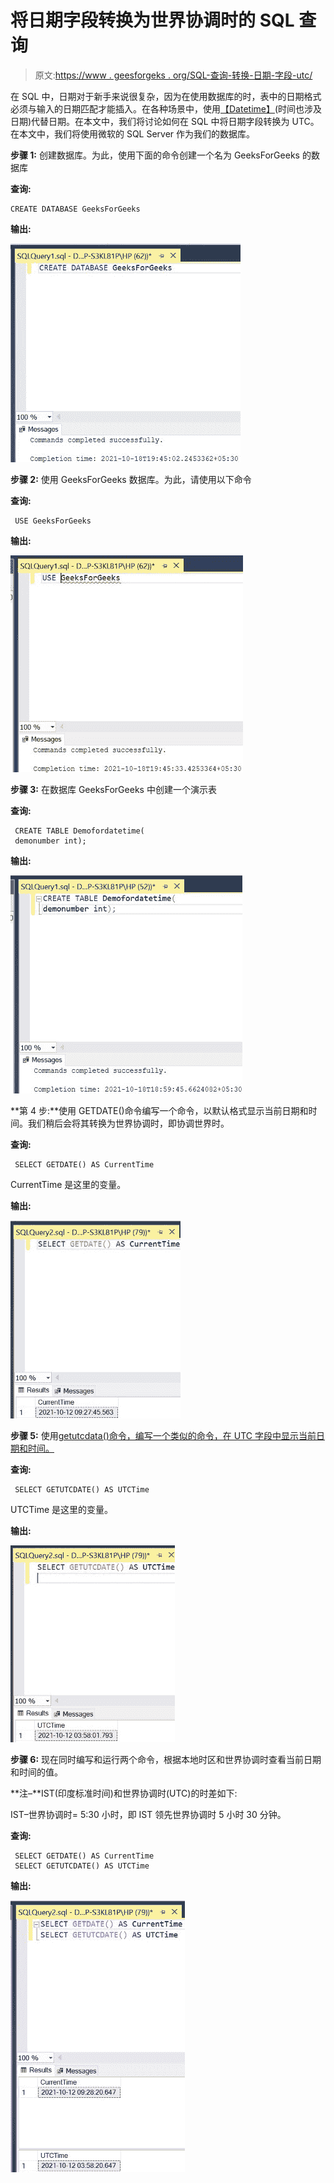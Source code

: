 # 将日期字段转换为世界协调时的 SQL 查询

> 原文:[https://www . geesforgeks . org/SQL-查询-转换-日期-字段-utc/](https://www.geeksforgeeks.org/sql-query-to-convert-date-field-to-utc/)

在 SQL 中，日期对于新手来说很复杂，因为在使用数据库的时，表中的日期格式必须与输入的日期匹配才能插入。在各种场景中，使用[【Datetime】](https://www.geeksforgeeks.org/sql-date-functions/)(时间也涉及日期)代替日期。在本文中，我们将讨论如何在 SQL 中将日期字段转换为 UTC。在本文中，我们将使用微软的 SQL Server 作为我们的数据库。

**步骤 1:** 创建数据库。为此，使用下面的命令创建一个名为 GeeksForGeeks 的数据库

**查询:**

```
CREATE DATABASE GeeksForGeeks
```

**输出:**

![](img/35e6763d64a57600946af28da80394af.png)

**步骤 2:** 使用 GeeksForGeeks 数据库。为此，请使用以下命令

**查询:**

```
 USE GeeksForGeeks
```

**输出:**

![](img/bd44f0d21d117380343c53a4b44533b1.png)

**步骤 3:** 在数据库 GeeksForGeeks 中创建一个演示表

**查询:**

```
 CREATE TABLE Demofordatetime(
 demonumber int);
```

**输出:**

![](img/8125913e0cc5dfe260c0ba22c759072b.png)

**第 4 步:**使用 GETDATE()命令编写一个命令，以默认格式显示当前日期和时间。我们稍后会将其转换为世界协调时，即协调世界时。

**查询:**

```
 SELECT GETDATE() AS CurrentTime
```

CurrentTime 是这里的变量。

**输出:**

![](img/8385a54043fea40021c4da645fdb3952.png)

**步骤 5:** 使用[getutcdata()命令，编写一个类似的命令，在 UTC 字段中显示当前日期和时间。](https://www.geeksforgeeks.org/getutcdate-function-in-sql-server/)

**查询:**

```
 SELECT GETUTCDATE() AS UTCTime
```

UTCTime 是这里的变量。

**输出:**

![](img/ba480966370c6939bf3dd5ade3b08248.png)

**步骤 6:** 现在同时编写和运行两个命令，根据本地时区和世界协调时查看当前日期和时间的值。

**注–**IST(印度标准时间)和世界协调时(UTC)的时差如下:

IST–世界协调时= 5:30 小时，即 IST 领先世界协调时 5 小时 30 分钟。

**查询:**

```
 SELECT GETDATE() AS CurrentTime
 SELECT GETUTCDATE() AS UTCTime
```

**输出:**

![](img/aa48c47aeec6d6517aba73b14ddbac1a.png)